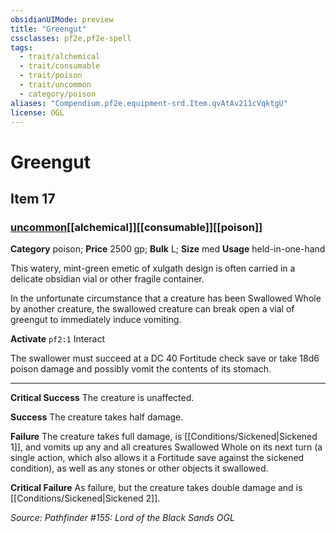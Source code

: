 ```yaml
---
obsidianUIMode: preview
title: "Greengut"
cssclasses: pf2e,pf2e-spell
tags:
  - trait/alchemical
  - trait/consumable
  - trait/poison
  - trait/uncommon
  - category/poison
aliases: "Compendium.pf2e.equipment-srd.Item.qvAtAv211cVqktgU"
license: OGL
---
```

# Greengut
## Item 17
### [uncommon](uncommon "Uncommon Rarity Trait")[[alchemical]][[consumable]][[poison]]

**Category** poison; 
**Price** 2500 gp; 
**Bulk** L; **Size** med
**Usage** held-in-one-hand

This watery, mint-green emetic of xulgath design is often carried in a delicate obsidian vial or other fragile container.

In the unfortunate circumstance that a creature has been Swallowed Whole by another creature, the swallowed creature can break open a vial of greengut to immediately induce vomiting.

**Activate** `pf2:1` Interact

The swallower must succeed at a DC 40 Fortitude check save or take 18d6 poison damage and possibly vomit the contents of its stomach.

* * *

**Critical Success** The creature is unaffected.

**Success** The creature takes half damage.

**Failure** The creature takes full damage, is [[Conditions/Sickened|Sickened 1]], and vomits up any and all creatures Swallowed Whole on its next turn (a single action, which also allows it a Fortitude save against the sickened condition), as well as any stones or other objects it swallowed.

**Critical Failure** As failure, but the creature takes double damage and is [[Conditions/Sickened|Sickened 2]].

*Source: Pathfinder #155: Lord of the Black Sands*
*OGL*